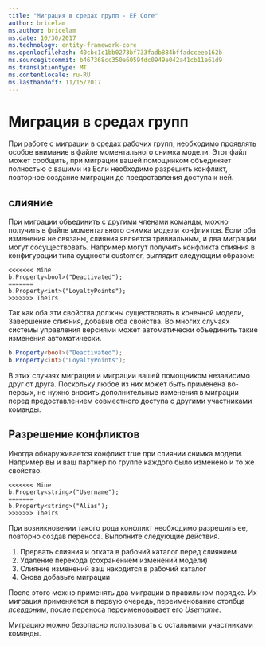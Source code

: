 ```yaml
---
title: "Миграция в средах групп - EF Core"
author: bricelam
ms.author: bricelam
ms.date: 10/30/2017
ms.technology: entity-framework-core
ms.openlocfilehash: 40cbc1c1bb0273bf733fadb884bffadcceeb162b
ms.sourcegitcommit: b467368cc350e6059fdc0949e042a41cb11e61d9
ms.translationtype: MT
ms.contentlocale: ru-RU
ms.lasthandoff: 11/15/2017
---
```

<a name="migrations-in-team-environments"></a>Миграция в средах групп
===============================
При работе с миграции в средах рабочих групп, необходимо проявлять особое внимание в файле моментального снимка модели. Этот файл может сообщить, при миграции вашей помощником объединяет полностью с вашими из Если необходимо разрешить конфликт, повторное создание миграции до предоставления доступа к ней.

<a name="merging"></a>слияние
-------
При миграции объединить с другими членами команды, можно получить в файле моментального снимка модели конфликтов. Если оба изменения не связаны, слияния является тривиальным, и два миграции могут сосуществовать. Например могут получить конфликта слияния в конфигурации типа сущности customer, выглядит следующим образом:

    <<<<<<< Mine
    b.Property<bool>("Deactivated");
    =======
    b.Property<int>("LoyaltyPoints");
    >>>>>>> Theirs

Так как оба эти свойства должны существовать в конечной модели, Завершение слияния, добавив оба свойства. Во многих случаях системы управления версиями может автоматически объединить такие изменения автоматически.

``` csharp
b.Property<bool>("Deactivated");
b.Property<int>("LoyaltyPoints");
```

В этих случаях миграции и миграции вашей помощником независимо друг от друга. Поскольку любое из них может быть применена во-первых, не нужно вносить дополнительные изменения в миграции перед предоставлением совместного доступа с другими участниками команды.

<a name="resolving-conflicts"></a>Разрешение конфликтов
-------------------
Иногда обнаруживается конфликт true при слиянии снимка модели. Например вы и ваш партнер по группе каждого было изменено и то же свойство.

    <<<<<<< Mine
    b.Property<string>("Username");
    =======
    b.Property<string>("Alias");
    >>>>>>> Theirs

При возникновении такого рода конфликт необходимо разрешить ее, повторно создав переноса. Выполните следующие действия.

1. Прервать слияния и отката в рабочий каталог перед слиянием
2. Удаление перехода (сохранением изменений модели)
3. Слияние изменений ваш находится в рабочий каталог
4. Снова добавьте миграции

После этого можно применять два миграции в правильном порядке. Их миграция применяется в первую очередь, переименование столбца *псевдоним*, после переноса переименовывает его *Username*.

Миграцию можно безопасно использовать с остальными участниками команды.
